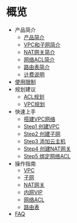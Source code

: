 # 概览

* 产品简介
    * [产品简介](network/vpc/introduction/vpc)
    * [VPC和子网简介](network/vpc/introduction/subnet)
    * [NAT网关简介](network/vpc/introduction/natgw)
    * [网络ACL简介](network/vpc/introduction/acl)
    * [路由表简介](network/vpc/introduction/routetable)
    * [计费说明](network/vpc/introduction/price)    
* [使用限制](network/vpc/limit)
* 规划建议
    * [ACL规划](network/vpc/configurationguide/aclguide)
    * [VPC规划](network/vpc/configurationguide/vpcguide)
* 快速上手
    * [搭建VPC网络](network/vpc/briefguide/newuser)
    * [Step1 创建VPC](network/vpc/briefguide/step1)
    * [Step2 创建子网](network/vpc/briefguide/step2)
    * [Step3 添加云主机](network/vpc/briefguide/step3)
    * [Step4 创建NAT网关](network/vpc/briefguide/step4)
    * [Step5 绑定网络ACL](network/vpc/briefguide/step5)
* 操作指南
    * [VPC](network/vpc/guide/vpc)
    * [子网](network/vpc/guide/subnet)
    * [NAT网关](network/vpc/guide/natgw)
    * [内网VIP](network/vpc/guide/vip)
    * [网络ACL](network/vpc/guide/networkacl)
    * [路由表](network/vpc/guide/routetable)
* [FAQ](network/vpc/faq) 
   
